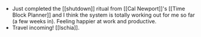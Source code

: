 - Just completed the [[shutdown]] ritual from [[Cal Newport]]'s [[Time Block Planner]] and I think the system is totally working out for me so far (a few weeks in). Feeling happier at work and productive.
- Travel incoming! [[Ischia]].
